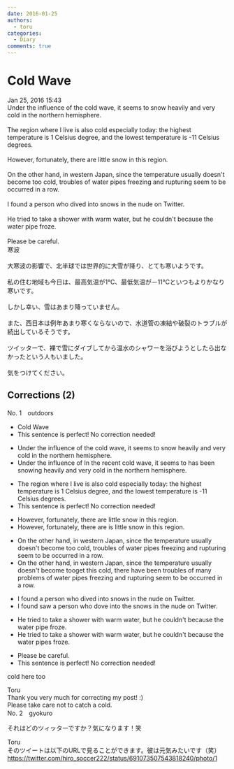 ```yaml
---
date: 2016-01-25
authors:
  - toru
categories:
  - Diary
comments: true
---
```


# Cold Wave
<div class="date">Jan 25, 2016 15:43</div>
<div id="post"><div id="body_show_ori">
Under the influence of the cold wave, it seems to snow heavily and very cold in the northern hemisphere.<br/><br/>The region where I live is also cold especially today: the highest temperature is 1 Celsius degree, and the lowest temperature is -11 Celsius degrees.<br/><br/>However, fortunately, there are little snow in this region.<br/><br/>On the other hand, in western Japan, since the temperature usually doesn't become too cold, troubles of water pipes freezing and rupturing seem to be occurred in a row.<br/><br/>I found a person who dived into snows in the nude on Twitter.<br/><br/>He tried to take a shower with warm water, but he couldn't because the water pipe froze.<br/><br/>Please be careful.
</div></div>

<!-- more -->

<div id="post_ja"><div id="body_show_mo">
寒波<br/><br/>大寒波の影響で、北半球では世界的に大雪が降り、とても寒いようです。<br/><br/>私の住む地域も今日は、最高気温が1℃、最低気温が－11℃といつもよりかなり寒いです。<br/><br/>しかし幸い、雪はあまり降っていません。<br/><br/>また、西日本は例年あまり寒くならないので、水道管の凍結や破裂のトラブルが続出しているそうです。<br/><br/>ツイッターで、裸で雪にダイブしてから温水のシャワーを浴びようとしたら出なかったという人もいました。<br/><br/>気をつけてください。
</div></div>

## Corrections (2)
<div id="block"><div class="first_name"> No. 1　<span class="just_name">outdoors</span></div><div id="block2">
<ul class="correction_field">
<li class="incorrect">Cold Wave</li>
<li class="corrected perfect">This sentence is perfect! No correction needed!</li>
</ul>
<ul class="correction_field">
<li class="incorrect">Under the influence of the cold wave, it seems to snow heavily and very cold in the northern hemisphere.</li>
<li class="corrected correct">
<span class="sline">Under the influence of</span> <span class="f_blue">In </span>the <span class="f_blue">recent </span>cold wave, it <span class="sline">seems to</span> <span class="f_blue">has been </span>snow<span class="f_blue">ing</span> heavily and very cold in the northern hemisphere.
</li>
</ul>
<ul class="correction_field">
<li class="incorrect">The region where I live is also cold especially today: the highest temperature is 1 Celsius degree, and the lowest temperature is -11 Celsius degrees.</li>
<li class="corrected perfect">This sentence is perfect! No correction needed!</li>
</ul>
<ul class="correction_field">
<li class="incorrect">However, fortunately, there are little snow in this region.</li>
<li class="corrected correct">
However, fortunately, there <span class="sline">are</span> <span class="f_red">is </span>little snow in this region.
</li>
</ul>
<ul class="correction_field">
<li class="incorrect">On the other hand, in western Japan, since the temperature usually doesn't become too cold, troubles of water pipes freezing and rupturing seem to be occurred in a row.</li>
<li class="corrected correct">
On the other hand, in western Japan, since the temperature usually doesn't <span class="sline">become too</span><span class="f_blue">get this </span>cold, <span class="f_blue">there have been </span><span class="sline">troubles of</span> <span class="f_blue">many problems of </span>water pipes freezing and rupturing <span class="sline">seem to be occurred in a row</span>.
</li>
</ul>
<ul class="correction_field">
<li class="incorrect">I found a person who dived into snows in the nude on Twitter.</li>
<li class="corrected correct">
 I <span class="sline">found</span> <span class="f_blue">saw </span>a person who d<span class="f_blue">ove</span> into <span class="f_blue">the </span>snow<span class="sline">s</span> in the nude <span class="f_blue">o</span>n Twitter.
</li>
</ul>
<ul class="correction_field">
<li class="incorrect">He tried to take a shower with warm water, but he couldn't because the water pipe froze.</li>
<li class="corrected correct">
He tried to take a shower with warm water, but he couldn't because the water pipe<span class="f_blue">s</span> froze.
</li>
</ul>
<ul class="correction_field">
<li class="incorrect">Please be careful.</li>
<li class="corrected perfect">This sentence is perfect! No correction needed!</li>
</ul>
<p class="comment_small">
 cold here too
</p>

</div><div class="name"><span class="just_name">Toru</span><br>
Thank you very much for correcting my post! :)<br/>Please take care not to catch a cold.
</div>
</div>
<div id="block"><div class="first_name"> No. 2　<span class="just_name">gyokuro</span></div><div id="block2">
<p class="comment_small">
 それはどのツィッターですか？気になります！笑
</p>

</div><div class="name"><span class="just_name">Toru</span><br>
そのツイートは以下のURLで見ることができます。彼は元気みたいです（笑）<br/><a href="https://twitter.com/hiro_soccer222/status/691073507543818240/photo/1" target="_blank">https://twitter.com/hiro_soccer222/status/691073507543818240/photo/1</a>
</div>
</div>
